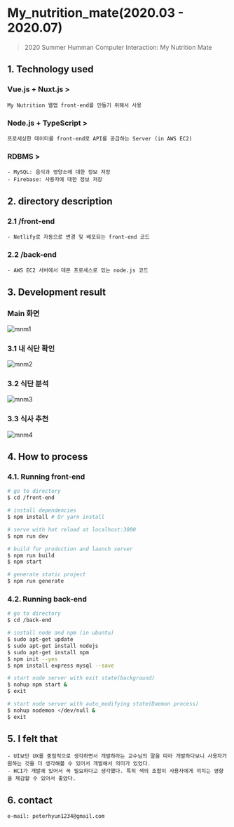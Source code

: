 # My_nutrition_mate(2020.03 - 2020.07)
> 2020 Summer Humman Computer Interaction: My Nutrition Mate

## 1. Technology used
### Vue.js + Nuxt.js >
    My Nutrition 웹앱 front-end를 만들기 위해서 사용
### Node.js + TypeScript >
    프로세싱한 데이터를 front-end로 API를 공급하는 Server (in AWS EC2)  
### RDBMS >   
    - MySQL: 음식과 영양소에 대한 정보 저장
    - Firebase: 사용자에 대한 정보 저장

## 2. directory description
### 2.1 /front-end  
    - Netlify로 자동으로 변경 및 배포되는 front-end 코드

### 2.2 /back-end
    - AWS EC2 서버에서 데몬 프로세스로 있는 node.js 코드

## 3. Development result
### Main 화면

![mnm1](https://user-images.githubusercontent.com/46476398/92077322-21eb5f80-edf7-11ea-90d1-b3e813ae5704.JPG)

### 3.1 내 식단 확인

![mnm2](https://user-images.githubusercontent.com/46476398/92077324-231c8c80-edf7-11ea-8c02-b13cfc76a001.JPG)

### 3.2 식단 분석

![mnm3](https://user-images.githubusercontent.com/46476398/92077325-23b52300-edf7-11ea-894d-b5fdd9ef35eb.JPG)

### 3.3 식사 추천

![mnm4](https://user-images.githubusercontent.com/46476398/92077326-244db980-edf7-11ea-9ff5-65782d053c27.JPG)

## 4. How to process

### 4.1. Running front-end

``` bash
# go to directory
$ cd /front-end

# install dependencies
$ npm install # Or yarn install

# serve with hot reload at localhost:3000
$ npm run dev

# build for production and launch server
$ npm run build
$ npm start

# generate static project
$ npm run generate
```
### 4.2. Running back-end

``` bash
# go to directory
$ cd /back-end

# install node and npm (in ubuntu)
$ sudo apt-get update 
$ sudo apt-get install nodejs
$ sudo apt-get install npm
$ npm init --yes
$ npm install express mysql --save

# start node server with exit state(background)    
$ nohup npm start &
$ exit

# start node server with auto_modifying state(Daemon process)
$ nohup nodemon </dev/null &
$ exit
```

## 5. I felt that
    - UI보단 UX를 중점적으로 생각하면서 개발하라는 교수님의 말을 따라 개발하다보니 사용자가 원하는 것을 더 생각해볼 수 있어서 개발해서 의미가 있었다. 
    - HCI가 개발에 있어서 꼭 필요하다고 생각했다. 특히 색의 조합이 사용자에게 끼치는 영향을 체감할 수 있어서 좋았다. 

## 6. contact
    e-mail: peterhyun1234@gmail.com
